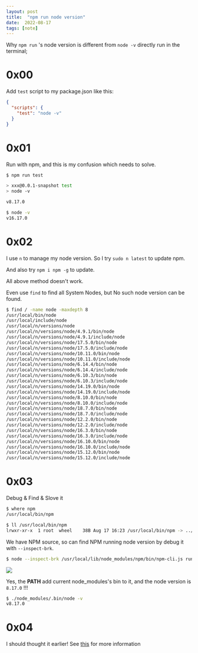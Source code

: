 ```yaml
---
layout: post
title:  "npm run node version"
date:  2022-08-17
tags: [note]
---
```


  Why `npm run` 's node version is different from `node -v` directly run in the terminal;

# 0x00

  Add `test` script to my package.json like this:

```json
{
  "scripts": {
    "test": "node -v"
  }
}
```

# 0x01

  Run with npm, and this is my confusion which needs to solve.

```sh
$ npm run test

> xxx@0.0.1-snapshot test
> node -v

v8.17.0

$ node -v
v16.17.0
```

# 0x02


  I use `n` to manage my node version. So I try `sudo n latest` to update npm.

  And also try `npm i npm -g` to update.

  All above method doesn't work.

  Even use `find` to find all System Nodes, but No such node version can be found.

```sh
$ find / -name node -maxdepth 8
/usr/local/bin/node
/usr/local/include/node
/usr/local/n/versions/node
/usr/local/n/versions/node/4.9.1/bin/node
/usr/local/n/versions/node/4.9.1/include/node
/usr/local/n/versions/node/17.5.0/bin/node
/usr/local/n/versions/node/17.5.0/include/node
/usr/local/n/versions/node/10.11.0/bin/node
/usr/local/n/versions/node/10.11.0/include/node
/usr/local/n/versions/node/6.14.4/bin/node
/usr/local/n/versions/node/6.14.4/include/node
/usr/local/n/versions/node/6.10.3/bin/node
/usr/local/n/versions/node/6.10.3/include/node
/usr/local/n/versions/node/14.19.0/bin/node
/usr/local/n/versions/node/14.19.0/include/node
/usr/local/n/versions/node/8.10.0/bin/node
/usr/local/n/versions/node/8.10.0/include/node
/usr/local/n/versions/node/18.7.0/bin/node
/usr/local/n/versions/node/18.7.0/include/node
/usr/local/n/versions/node/12.2.0/bin/node
/usr/local/n/versions/node/12.2.0/include/node
/usr/local/n/versions/node/16.3.0/bin/node
/usr/local/n/versions/node/16.3.0/include/node
/usr/local/n/versions/node/16.10.0/bin/node
/usr/local/n/versions/node/16.10.0/include/node
/usr/local/n/versions/node/15.12.0/bin/node
/usr/local/n/versions/node/15.12.0/include/node
```


# 0x03

  Debug & Find & Slove it

```sh
$ where npm
/usr/local/bin/npm

$ ll /usr/local/bin/npm
lrwxr-xr-x  1 root  wheel    38B Aug 17 16:23 /usr/local/bin/npm -> ../lib/node_modules/npm/bin/npm-cli.js
```

  We have NPM source, so can find NPM running node version by debug it with `--inspect-brk`.

```sh
$ node --inspect-brk /usr/local/lib/node_modules/npm/bin/npm-cli.js run test
```

  ![](https://img.alicdn.com/imgextra/i4/O1CN018KYkLX1vjJYBYmtYg_!!6000000006208-2-tps-1681-1079.png)

  Yes, the **PATH** add current node_modules's bin to it, and the node version is `8.17.0` !!!

```sh
$ ./node_modules/.bin/node -v
v8.17.0
```

# 0x04

  I should thought it earlier! See [this](https://docs.npmjs.com/cli/v8/configuring-npm/package-json/#engines) for more information